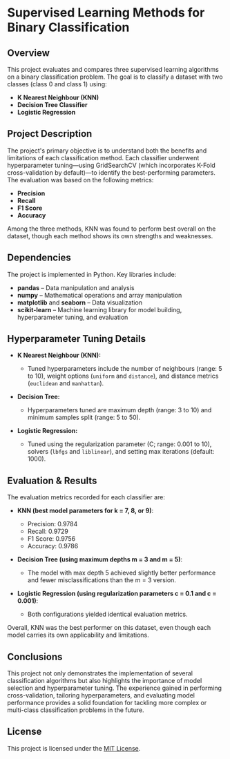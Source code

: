 # Supervised Learning Methods for Binary Classification

## Overview

This project evaluates and compares three supervised learning algorithms on a binary classification problem. The goal is to classify a dataset with two classes (class 0 and class 1) using:

- **K Nearest Neighbour (KNN)**
- **Decision Tree Classifier**
- **Logistic Regression**

## Project Description

The project's primary objective is to understand both the benefits and limitations of each classification method. Each classifier underwent hyperparameter tuning—using GridSearchCV (which incorporates K-Fold cross-validation by default)—to identify the best-performing parameters. The evaluation was based on the following metrics:
  
- **Precision**
- **Recall**
- **F1 Score**
- **Accuracy**

Among the three methods, KNN was found to perform best overall on the dataset, though each method shows its own strengths and weaknesses.

## Dependencies

The project is implemented in Python. Key libraries include:

- **pandas** – Data manipulation and analysis
- **numpy** – Mathematical operations and array manipulation
- **matplotlib** and **seaborn** – Data visualization
- **scikit-learn** – Machine learning library for model building, hyperparameter tuning, and evaluation

## Hyperparameter Tuning Details

- **K Nearest Neighbour (KNN):**
  - Tuned hyperparameters include the number of neighbours (range: 5 to 10), weight options (`uniform` and `distance`), and distance metrics (`euclidean` and `manhattan`).

- **Decision Tree:**
  - Hyperparameters tuned are maximum depth (range: 3 to 10) and minimum samples split (range: 5 to 50).

- **Logistic Regression:**
  - Tuned using the regularization parameter (C; range: 0.001 to 10), solvers (`lbfgs` and `liblinear`), and setting max iterations (default: 1000).

## Evaluation & Results

The evaluation metrics recorded for each classifier are:

- **KNN (best model parameters for k = 7, 8, or 9)**:
  - Precision: 0.9784
  - Recall: 0.9729
  - F1 Score: 0.9756
  - Accuracy: 0.9786

- **Decision Tree (using maximum depths m = 3 and m = 5)**:
  - The model with max depth 5 achieved slightly better performance and fewer misclassifications than the m = 3 version.

- **Logistic Regression (using regularization parameters c = 0.1 and c = 0.001)**:
  - Both configurations yielded identical evaluation metrics.

Overall, KNN was the best performer on this dataset, even though each model carries its own applicability and limitations.

## Conclusions

This project not only demonstrates the implementation of several classification algorithms but also highlights the importance of model selection and hyperparameter tuning. The experience gained in performing cross-validation, tailoring hyperparameters, and evaluating model performance provides a solid foundation for tackling more complex or multi-class classification problems in the future.

## License

This project is licensed under the [MIT License](https://github.com/clareokafor/Binary-Classifers?tab=MIT-1-ov-file).
